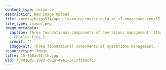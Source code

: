 ```yaml
---
content_type: resource
description: New image Upload
file: /media/https%3A/open-learning-course-data-rc.s3.amazonaws.com/15-760a-operations-management-spring-2002/f54d16d11082c02a49a1341cfca8cfc3_15-760as02-th.jpg
file_type: image/jpeg
image_metadata:
  caption: Three foundational components of operations management. (Image by Prof.
    Charles Fine.)
  credit: ''
  image-alt: Three foundational components of operations management.
resourcetype: Image
title: 15-760as02-th.jpg
uid: f54d16d1-1082-c02a-49a1-341cfca8cfc3
---
```

